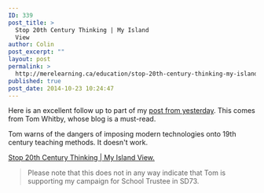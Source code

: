```yaml
---
ID: 339
post_title: >
  Stop 20th Century Thinking | My Island
  View
author: Colin
post_excerpt: ""
layout: post
permalink: >
  http://merelearning.ca/education/stop-20th-century-thinking-my-island-view/
published: true
post_date: 2014-10-23 10:24:47
---
```

Here is an excellent follow up to part of my <a title="Pressuring Public Education" href="http://merelearning.ca/education/pressuring-public-education/" target="_blank">post from yesterday</a>. This comes from Tom Whitby, whose blog is a must-read.

Tom warns of the dangers of imposing modern technologies onto 19th century teaching methods. It doesn't work.

<a href="http://tomwhitby.wordpress.com/2014/10/23/stop-20th-century-thinking/" target="_blank">Stop 20th Century Thinking | My Island View.</a>
<blockquote>Please note that this does not in any way indicate that Tom is supporting my campaign for School Trustee in SD73.</blockquote>